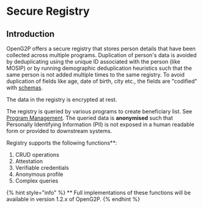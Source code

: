 # Secure Registry

## Introduction

OpenG2P offers a secure registry that stores person details that have been collected across multiple programs.  Duplication of person's data is avoided by deduplicating using the unique ID associated with the person (like MOSIP) or by running demographic deduplication heuristics such that the same person is not added multiple times to the same registry. To avoid duplication of fields like age, date of birth, city etc.,  the fields are "codified" with [schemas](../secure-registry/schema-for-fields.md).&#x20;

The data in the registry is encrypted at rest. &#x20;

The registry is queried by various programs to create beneficiary list.  See [Program Management](../beneficiary-management.md). The queried data is **anonymised** such that Personally Identifying Information (PII) is not exposed in a human readable form or provided to downstream systems.&#x20;

Registry supports the following functions\*\*:

1. CRUD operations
2. Attestation
3. Verifiable credentials
4. Anonymous profile
5. Complex queries

{% hint style="info" %}
\*\* Full implementations of these functions will be available in version 1.2.x of OpenG2P.
{% endhint %}







